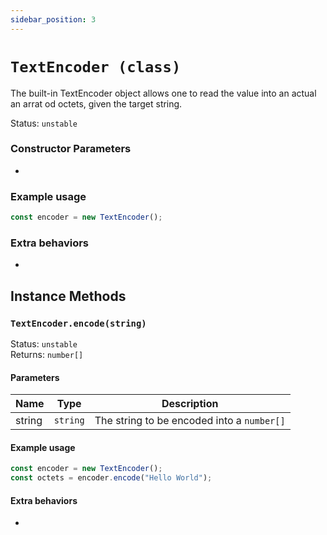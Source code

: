 ```yaml
---
sidebar_position: 3
---
```


# `TextEncoder (class)`

The built-in TextEncoder object allows one to read the value into an actual an arrat od octets, given the target string.

Status: `unstable` <br />

### Constructor Parameters

-

### Example usage

```ts
const encoder = new TextEncoder();
```

### Extra behaviors

-

## Instance Methods

### `TextEncoder.encode(string)`

Status: `unstable` <br />
Returns: `number[]`

#### Parameters

| Name | Type | Description |
| ---- | ---- | ----------- |
| string | `string` | The string to be encoded into a `number[]` |

#### Example usage

```ts
const encoder = new TextEncoder();
const octets = encoder.encode("Hello World");
```

#### Extra behaviors

-
